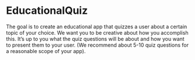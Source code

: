 # EducationalQuiz
The goal is to create an educational app that quizzes a user about a certain topic of your choice. 
We want you to be creative about how you accomplish this. 
It’s up to you what the quiz questions will be about and how you want to present them to your user. 
(We recommend about 5-10 quiz questions for a reasonable scope of your app).
